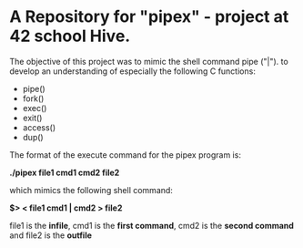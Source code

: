# A Repository for "pipex" - project at 42 school Hive.

The objective of this project was to mimic the shell command pipe ("|"). to develop an understanding of especially the following C functions:
- pipe()
- fork()
- exec()
- exit()
- access()
- dup()

The format of the execute command for the pipex program is:

__./pipex file1 cmd1 cmd2 file2__

which mimics the following shell command:

__$> < file1 cmd1 | cmd2 > file2__

file1 is the **infile**, cmd1 is the **first command**, cmd2 is the **second command** and file2 is the **outfile**
